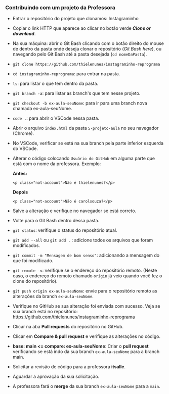 ### Contribuindo com um projeto da Professora
- Entrar o repositório do projeto que clonamos: Instagraminho
- Copiar o link HTTP que aparece ao clicar no botão verde ***Clone or download***.
- Na sua máquina: abrir o Git Bash clicando com o botão direito do mouse de dentro da pasta onde deseja clonar o repositório (*Git Bash here*), ou navegando pelo Git Bash até a pasta desejada (`cd nomeDaPasta`).
- `git clone https://github.com/thielenunes/instagraminho-reprograma`
- `cd instagraminho-reprograma`: para entrar na pasta.
- `ls`: para listar o que tem dentro da pasta.
- `git branch -a`: para listar as branch's que tem nesse projeto.
- `git checkout -b ex-aula-seuNome`: para ir para uma branch nova chamada ex-aula-seuNome.
- `code .`: para abrir o VSCode nessa pasta.
- Abrir o arquivo `index.html` da pasta `5-projeto-aula` no seu navegador (Chrome).
- No VSCode, verificar se está na sua branch pela parte inferior esquerda do VSCode.
- Alterar o código colocando `Usuário do GitHub` em alguma parte que está com o nome da professora.
  Exemplo:

  **Antes:**
    ```
    <p class="not-account">Não é thielenunes?</p>

    ```

  **Depois**
    ```
    <p class="not-account">Não é carolsouza?</p>

    ```
- Salve a alteração e verifique no navegador se está correto.
- Volte para o Git Bash dentro dessa pasta.
- `git status`: verifique o status do repositório atual.
- `git add --all` ou  `git add .` : adicione todos os arquivos que foram modificados.
- `git commit -m "Mensagem de bom senso"`: adicionando a mensagem do que foi modificado.
- `git remote -v`: verifique se o endereço do repositório remoto. (Neste caso, o endereço do remoto chamado `origin` já veio quando você fez o clone do repositório).
- `git push origin ex-aula-seuNome`: envie para o repositório remoto as alterações da branch `ex-aula-seuNome`.
- Verifique no GitHub se sua alteração foi enviada com sucesso. Veja se sua branch está no repositório: https://github.com/thielenunes/instagraminho-reprograma
- Clicar na aba **Pull requests** do repositório no GitHub.
- Clicar em **Compare & pull request** e verifique as alterações no código.
- **base: main <= compare: ex-aula-seuNome**: Criar o **pull request** verificando se está indo da sua branch `ex-aula-seuNome` para a branch main.
- Solicitar a revisão de código para a professora **itsalle**.
- Aguardar a aprovação da sua solicitação.
- A professora fará o **merge** da sua branch `ex-aula-seuNome` para a `main`.
